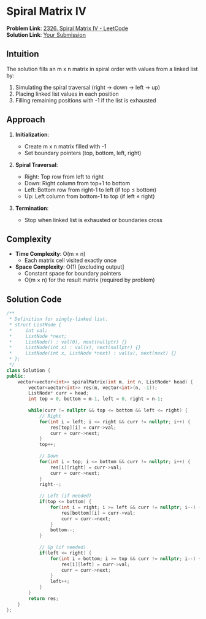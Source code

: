 # Spiral Matrix IV

**Problem Link**: [2326. Spiral Matrix IV - LeetCode](https://leetcode.com/problems/spiral-matrix-iv/)  
**Solution Link**: [Your Submission](https://leetcode.com/problems/spiral-matrix-iv/submissions/1633067033)

## Intuition
The solution fills an m x n matrix in spiral order with values from a linked list by:
1. Simulating the spiral traversal (right → down → left → up)
2. Placing linked list values in each position
3. Filling remaining positions with -1 if the list is exhausted

## Approach
1. **Initialization**:
   - Create m x n matrix filled with -1
   - Set boundary pointers (top, bottom, left, right)

2. **Spiral Traversal**:
   - Right: Top row from left to right
   - Down: Right column from top+1 to bottom
   - Left: Bottom row from right-1 to left (if top ≤ bottom)
   - Up: Left column from bottom-1 to top (if left ≤ right)

3. **Termination**:
   - Stop when linked list is exhausted or boundaries cross

## Complexity
- **Time Complexity**: O(m × n)  
  - Each matrix cell visited exactly once
- **Space Complexity**: O(1) [excluding output]  
  - Constant space for boundary pointers
  - O(m × n) for the result matrix (required by problem)

## Solution Code
```cpp
/**
 * Definition for singly-linked list.
 * struct ListNode {
 *     int val;
 *     ListNode *next;
 *     ListNode() : val(0), next(nullptr) {}
 *     ListNode(int x) : val(x), next(nullptr) {}
 *     ListNode(int x, ListNode *next) : val(x), next(next) {}
 * };
 */
class Solution {
public:
    vector<vector<int>> spiralMatrix(int m, int n, ListNode* head) {
        vector<vector<int>> res(m, vector<int>(n, -1));
        ListNode* curr = head;
        int top = 0, bottom = m-1, left = 0, right = n-1;
        
        while(curr != nullptr && top <= bottom && left <= right) {
            // Right
            for(int i = left; i <= right && curr != nullptr; i++) {
                res[top][i] = curr->val;
                curr = curr->next;
            }
            top++;
            
            // Down
            for(int i = top; i <= bottom && curr != nullptr; i++) {
                res[i][right] = curr->val;
                curr = curr->next;
            }
            right--;
            
            // Left (if needed)
            if(top <= bottom) {
                for(int i = right; i >= left && curr != nullptr; i--) {
                    res[bottom][i] = curr->val;
                    curr = curr->next;
                }
                bottom--;
            }
            
            // Up (if needed)
            if(left <= right) {
                for(int i = bottom; i >= top && curr != nullptr; i--) {
                    res[i][left] = curr->val;
                    curr = curr->next;
                }
                left++;
            }
        }
        return res;
    }
};
